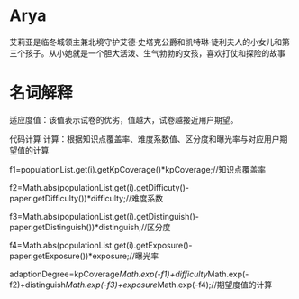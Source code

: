 # Arya
艾莉亚是临冬城领主兼北境守护艾德·史塔克公爵和凯特琳·徒利夫人的小女儿和第三个孩子。从小她就是一个胆大活泼、生气勃勃的女孩，喜欢打仗和探险的故事
# 名词解释
适应度值：该值表示试卷的优劣，值越大，试卷越接近用户期望。

代码计算
计算：根据知识点覆盖率、难度系数值、区分度和曝光率与对应用户期望值的计算

f1=populationList.get(i).getKpCoverage()*kpCoverage;//知识点覆盖率

f2=Math.abs(populationList.get(i).getDifficuty()-paper.getDifficulty())*difficulty;//难度系数

f3=Math.abs(populationList.get(i).getDistinguish()-paper.getDistinguish())*distinguish;//区分度

f4=Math.abs(populationList.get(i).getExposure()-paper.getExposure())*exposure;//曝光率

adaptionDegree=kpCoverage*Math.exp(-f1)+difficulty*Math.exp(-f2)+distinguish*Math.exp(-f3)+exposure*Math.exp(-f4);//期望度值的计算
